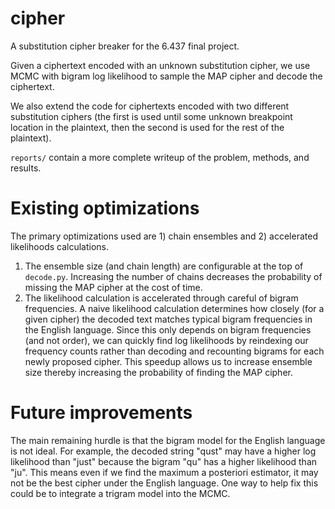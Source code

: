 # cipher
A substitution cipher breaker for the 6.437 final project.

Given a ciphertext encoded with an unknown substitution cipher, we use MCMC with bigram log likelihood to sample the MAP cipher and decode the ciphertext.

We also extend the code for ciphertexts encoded with two different substitution ciphers (the first is used until some unknown breakpoint location in the plaintext, then the second is used for the rest of the plaintext).

`reports/` contain a more complete writeup of the problem, methods, and results.

# Existing optimizations

The primary optimizations used are 1) chain ensembles and 2) accelerated likelihoods calculations. 
1. The ensemble size (and chain length) are configurable at the top of `decode.py`. Increasing the number of chains decreases the probability of missing the MAP cipher at the cost of time. 
2. The likelihood calculation is accelerated through careful of bigram frequencies. A naive likelihood calculation determines how closely (for a given cipher) the decoded text matches typical bigram frequencies in the English language. Since this only depends on bigram frequencies (and not order), we can quickly find log likelihoods by reindexing our frequency counts rather than decoding and recounting bigrams for each newly proposed cipher. This speedup allows us to increase ensemble size thereby increasing the probability of finding the MAP cipher.

# Future improvements

The main remaining hurdle is that the bigram model for the English language is not ideal. For example, the decoded string "qust" may have a higher log likelihood than "just" because the bigram "qu" has a higher likelihood than "ju". This means even if we find the maximum a posteriori estimator, it may not be the best cipher under the English language. One way to help fix this could be to integrate a trigram model into the MCMC.

